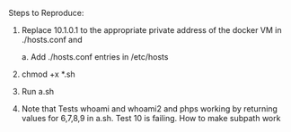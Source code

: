 Steps to Reproduce:
1. Replace 10.1.0.1 to the appropriate private address of the docker VM in ./hosts.conf and
    
    a. Add ./hosts.conf entries  in /etc/hosts
2. chmod +x *.sh
3. Run a.sh
4. Note that Tests whoami and whoami2 and phps working by returning values for 6,7,8,9 in a.sh. Test 10 is failing. How to make subpath work

